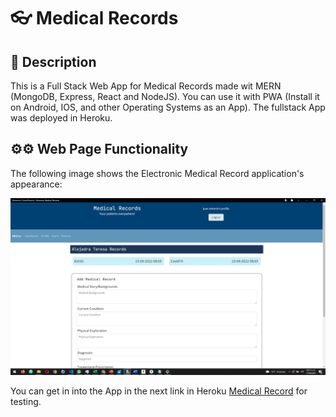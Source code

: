 #  👓 Medical Records

## 📄 Description

This is a Full Stack Web App for Medical Records made wit MERN (MongoDB, Express, React and NodeJS). You can use it with PWA (Install it on Android, IOS, and other Operating Systems as an App). The fullstack App was deployed in Heroku.

## ⚙⚙ Web Page Functionality

The following image shows the Electronic Medical Record application's appearance:

![Medical Record](./client/src/images/medicalRecords.png)


You can get in into the App in the next link in Heroku [Medical Record](https://electronic-medical-record.herokuapp.com/) for testing.
